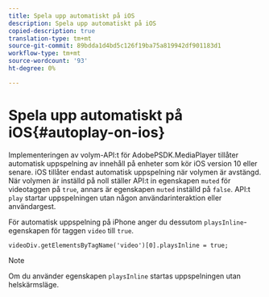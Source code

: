 ```yaml
---
title: Spela upp automatiskt på iOS
description: Spela upp automatiskt på iOS
copied-description: true
translation-type: tm+mt
source-git-commit: 89bdda1d4bd5c126f19ba75a819942df901183d1
workflow-type: tm+mt
source-wordcount: '93'
ht-degree: 0%

---
```



# Spela upp automatiskt på iOS{#autoplay-on-ios}

Implementeringen av volym-API:t för AdobePSDK.MediaPlayer tillåter automatisk uppspelning av innehåll på enheter som kör iOS version 10 eller senare. iOS tillåter endast automatisk uppspelning när volymen är avstängd. När volymen är inställd på noll ställer API:t in egenskapen `muted` för videotaggen på `true`, annars är egenskapen `muted` inställd på `false`. API:t `play` startar uppspelningen utan någon användarinteraktion eller användargest.

För automatisk uppspelning på iPhone anger du dessutom `playsInline`-egenskapen för taggen `video` till `true`.

```
videoDiv.getElementsByTagName('video')[0].playsInline = true;
```

>[!NOTE]
>
>Om du använder egenskapen `playsInline` startas uppspelningen utan helskärmsläge.

